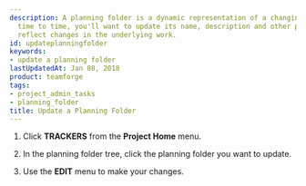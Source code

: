 ```yaml
---
description: A planning folder is a dynamic representation of a changing situation. From
  time to time, you'll want to update its name, description and other parameters to
  reflect changes in the underlying work.
id: updateplanningfolder
keywords:
- update a planning folder
lastUpdatedAt: Jan 08, 2018
product: teamforge
tags:
- project_admin_tasks
- planning_folder
title: Update a Planning Folder
---
```



1. Click **TRACKERS** from the **Project Home** menu.

2. In the planning folder tree, click the planning folder you want to update.

3. Use the **EDIT** menu to make your changes.
